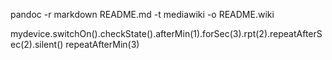 pandoc -r markdown README.md -t mediawiki -o README.wiki


mydevice.switchOn().checkState().afterMin(1).forSec(3).rpt(2).repeatAfterSec(2).silent()
repeatAfterMin(3)